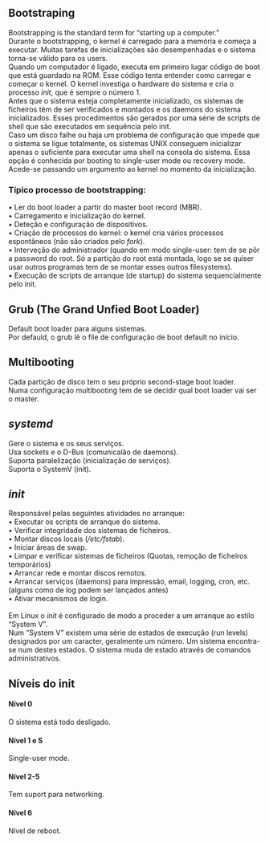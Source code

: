 ## Bootstraping
Bootstrapping is the standard term for “starting up a computer.”
<br>
Durante o bootstrapping, o kernel é carregado para a memória e começa a executar. Muitas tarefas de inicializações são desempenhadas e o sistema torna-se válido para os users.
<br>
Quando um computador é ligado, executa em primeiro lugar código de boot que está guardado na ROM. Esse código tenta entender como carregar e começar o kernel. O kernel investiga o hardware do sistema e cria o processo *init*, que é sempre o número 1.
<br>
Antes que o sistema esteja completamente inicializado, os sistemas de ficheiros têm de ser verificados e montados e os daemons do sistema inicializados. Esses procedimentos são gerados por uma série de scripts de shell que são executados em sequência pelo init.
<br>
Caso um disco falhe ou haja um problema de configuração que impede que o sistema se ligue totalmente, os sistemas UNIX conseguem inicializar apenas o suficiente para executar uma shell na consola do sistema. Essa opção é conhecida por booting to single-user mode ou recovery mode. Acede-se passando um argumento ao kernel no  momento da inicialização.

### Típico processo de bootstrapping:
• Ler do boot loader a partir do master boot record (MBR).
<br>
• Carregamento e inicialização do kernel.
<br>
• Deteção e configuração de dispositivos.
<br>
• Criação de processos do kernel: o kernel cria vários processos espontâneos (não são criados pelo *fork*).
<br>
• Interveção do administrador (quando em modo single-user: tem de se pôr a password do root. Só a partição do root está montada, logo se se quiser usar outros programas tem de se montar esses outros filesystems).
<br>
• Execução de scripts de arranque (de startup) do sistema sequencialmente pelo init.

## Grub (The Grand Unfied Boot Loader)
Default boot loader para alguns sistemas.
<br>
Por defauld, o grub lê o file de configuração de boot default no início.

## Multibooting
Cada partição de disco tem o seu próprio second-stage boot loader.
<br>
Numa configuração multibooting tem de se decidir qual boot loader vai ser o master.

## *systemd*
Gere o sistema e os seus serviços.
<br>
Usa sockets e o D-Bus (comunicalão de daemons).
<br>
Suporta paralelização (inicialização de serviços).
<br>
Suporta o SystemV (init).

## *init*
Responsável pelas seguintes atividades no arranque: <br>
• Executar os scripts de arranque do sistema. <br>
• Verificar integridade dos sistemas de ficheiros. <br>
• Montar discos locais (*/etc/fstab*). <br>
• Iniciar áreas de swap. <br>
• Limpar e verificar sistemas de ficheiros (Quotas, remoção de ficheiros temporários) <br>
• Arrancar rede e montar discos remotos. <br>
• Arrancar serviços (daemons) para impressão, email, logging, cron, etc. (alguns como de log podem ser lançados antes) <br>
• Ativar mecanismos de login.
<br><br>
Em Linux o *init* é configurado de modo a proceder a um arranque ao estilo “System V”.
<br>
Num “System V” existem uma série de estados de execução (run levels) designados por um caracter, geralmente um número. Um sistema encontra-se num destes estados. O sistema muda de estado através de comandos administrativos.

## Níveis do init
#### Nível 0
O sistema está todo desligado.
#### Nível 1 e S
Single-user mode.
#### Nível 2-5
Tem suport para networking.
#### Nível 6
Nível de reboot.

